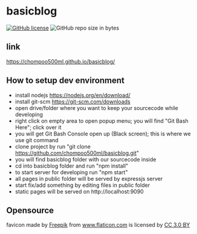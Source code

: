 # basicblog

[![GitHub license](https://img.shields.io/github/license/chompoo500ml/basicblog.svg)](https://github.com/chompoo500ml/basicblog/blob/master/LICENSE)
![GitHub repo size in bytes](https://img.shields.io/github/repo-size/chompoo500ml/basicblog.svg)

## link

https://chompoo500ml.github.io/basicblog/

## How to setup dev environment

- install nodejs https://nodejs.org/en/download/
- install git-scm https://git-scm.com/downloads
- open drive/folder where you want to keep your sourcecode while developing
- right click on empty area to open popup menu; you will find "Git Bash Here"; click over it
- you will get Git Bash Console open up (Black screen); this is where we use git command
- clone project by run "git clone https://github.com/chompoo500ml/basicblog.git"
- you will find basicblog folder with our sourcecode inside
- cd into basicblog folder and run "npm install"
- to start server for developing run "npm start"
- all pages in public folder will be served by expressjs server
- start fix/add something by editing files in public folder
- static pages will be served on http://localhost:9090

## Opensource

<div>favicon made by <a href="http://www.freepik.com" title="Freepik">Freepik</a> from <a href="https://www.flaticon.com/" title="Flaticon">www.flaticon.com</a> is licensed by <a href="http://creativecommons.org/licenses/by/3.0/" title="Creative Commons BY 3.0" target="_blank">CC 3.0 BY</a></div>
